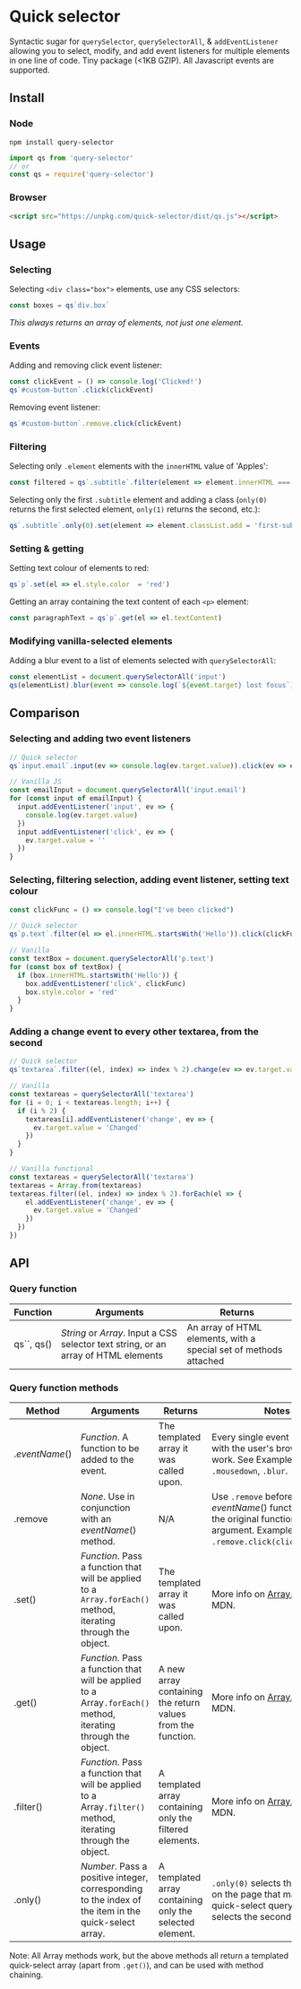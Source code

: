 # Quick selector

Syntactic sugar for `querySelector`, `querySelectorAll`, & `addEventListener` allowing you to select, modify, and add event listeners for multiple elements in one line of code. Tiny package (<1KB GZIP). All Javascript events are supported.

## Install

### Node

```shell
npm install query-selector
```

```javascript
import qs from 'query-selector'
// or
const qs = require('query-selector')
```

### Browser

``` html
<script src="https://unpkg.com/quick-selector/dist/qs.js"></script>
```

## Usage

### Selecting

Selecting `<div class="box">` elements, use any CSS selectors:

```javascript
const boxes = qs`div.box`
```

*This always returns an array of elements, not just one element.*

### Events 

Adding and removing click event listener:

```javascript
const clickEvent = () => console.log('Clicked!')
qs`#custom-button`.click(clickEvent)
```

Removing event listener:

```javascript
qs`#custom-button`.remove.click(clickEvent)
```

### Filtering

Selecting only `.element` elements with the `innerHTML` value of 'Apples':

```javascript
const filtered = qs`.subtitle`.filter(element => element.innerHTML === 'Apples')
```

Selecting only the first `.subtitle` element and adding a class  (`only(0)` returns the first selected element, `only(1)` returns the second, etc.):

```javascript
qs`.subtitle`.only(0).set(element => element.classList.add = 'first-subtitle')
```
### Setting & getting

Setting text colour of elements to red:

```javascript
qs`p`.set(el => el.style.color  = 'red')
```

Getting an array containing the text content of each `<p>` element:

```javascript
const paragraphText = qs`p`.get(el => el.textContent)
```

### Modifying vanilla-selected elements

Adding a blur event to a list of elements selected with `querySelectorAll`:

```javascript
const elementList = document.querySelectorAll('input')
qs(elementList).blur(event => console.log(`${event.target} lost focus`))
```

## Comparison

### Selecting and adding two event listeners

```javascript
// Quick selector
qs`input.email`.input(ev => console.log(ev.target.value)).click(ev => ev.target.value = '')

// Vanilla JS
const emailInput = document.querySelectorAll('input.email')
for (const input of emailInput) {
  input.addEventListener('input', ev => {
    console.log(ev.target.value)
  })
  input.addEventListener('click', ev => {
    ev.target.value = ''
  })
}
```

### Selecting, filtering selection, adding event listener, setting text colour 

```javascript
const clickFunc = () => console.log("I've been clicked")

// Quick selector
qs`p.text`.filter(el => el.innerHTML.startsWith('Hello')).click(clickFunc).set(el => el.style.color = 'red')

// Vanilla
const textBox = document.querySelectorAll('p.text')
for (const box of textBox) {
  if (box.innerHTML.startsWith('Hello')) {
    box.addEventListener('click', clickFunc)
    box.style.color = 'red'
  }
}
```

### Adding a change event to every other textarea, from the second
```javascript
// Quick selector
qs`textarea`.filter((el, index) => index % 2).change(ev => ev.target.value = 'Changed')

// Vanilla
const textareas = querySelectorAll('textarea')
for (i = 0; i < textareas.length; i++) {
  if (i % 2) {
    textareas[i].addEventListener('change', ev => {
      ev.target.value = 'Changed'
    })
  }
}

// Vanilla functional
const textareas = querySelectorAll('textarea')
textareas = Array.from(textareas)
textareas.filter((el, index) => index % 2).forEach(el => {
    el.addEventListener('change', ev => {
      ev.target.value = 'Changed'
    })
  })
})
```

## API

### Query function

| Function   | Arguments                                                    | Returns                                                      |
| ---------- | ------------------------------------------------------------ | ------------------------------------------------------------ |
| qs``, qs() | *String* or *Array*. Input a CSS selector text string, or an array of HTML elements | An array of HTML elements, with a special set of methods attached |

### Query function methods

| Method         | Arguments                                                    | Returns                                                     | Notes                                                        |
| -------------- | ------------------------------------------------------------ | ----------------------------------------------------------- | ------------------------------------------------------------ |
| .*eventName*() | *Function*. A function to be added to the event.             | The templated array it was called upon.                     | Every single event compatible with the user's browser will work. See Examples:  `.click`, `.mousedown`, `.blur`. |
| .remove        | *None*. Use in conjunction with an *eventName*() method.     | N/A                                                         | Use `.remove` before an *eventName*() function, with the original function as the argument. Example: `.remove.click(clickFunction)`. |
| .set()         | *Function*. Pass a function that will be applied to a `Array.forEach()` method, iterating through the object. | The templated array it was called upon.                     | More info on [Array.forEach()](https://developer.mozilla.org/en-US/docs/Web/JavaScript/Reference/Global_Objects/Array/forEach) - MDN. |
| .get()         | *Function*. Pass a function that will be applied to a Array`.forEach()` method, iterating through the object. | A new array containing the return values from the function. | More info on [Array.forEach()](https://developer.mozilla.org/en-US/docs/Web/JavaScript/Reference/Global_Objects/Array/forEach) - MDN. |
| .filter()      | *Function*. Pass a function that will be applied to a Array`.filter()` method, iterating through the object. | A templated array containing only the filtered elements.    | More info on [Array.filter()](https://developer.mozilla.org/en-US/docs/Web/JavaScript/Reference/Global_Objects/Array/filter) - MDN. |
| .only()        | *Number*. Pass a positive integer, corresponding to the index of the item in the quick-select array. | A templated array containing only the selected element.     | `.only(0)` selects the first item on the page that matched the quick-select query, `only(1)` selects the second, etc. |

Note: All Array methods work, but the above methods all return a templated quick-select array (apart from `.get()`), and can be used with method chaining.
